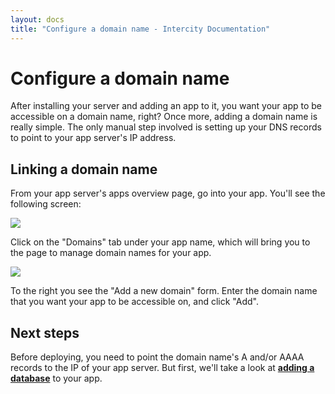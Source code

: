 ```yaml
---
layout: docs
title: "Configure a domain name - Intercity Documentation"
---
```


<h1 class="m-t-0">Configure a domain name</h1>

After installing your server and adding an app to it, you want your app to be accessible on a domain name, right? Once more, adding a domain name is really simple. The only manual step involved is setting up your DNS records to point to your app server's IP address.

## Linking a domain name

From your app server's apps overview page, go into your app. You'll see the following screen:

<img src="/images/docs-app-details@2x.png" class="img-responsive img-thumbnail">

Click on the "Domains" tab under your app name, which will bring you to the page to manage domain names for your app.

<img src="/images/docs-app-domains@2x.png" class="img-responsive img-thumbnail">

To the right you see the "Add a new domain" form. Enter the domain name that you want your app to be accessible on, and click "Add".

## Next steps

Before deploying, you need to point the domain name's A and/or AAAA records to the IP of your app server. But first, we'll take a look at **[adding a database](/docs/add-a-database.html)** to your app.
